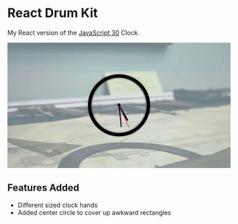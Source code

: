 # React Drum Kit

My React version of the [JavaScript 30](https://github.com/wesbos/JavaScript30) Clock.

![Clock Demo](demo.gif)

## Features Added
* Different sized clock hands
* Added center circle to cover up awkward rectangles
